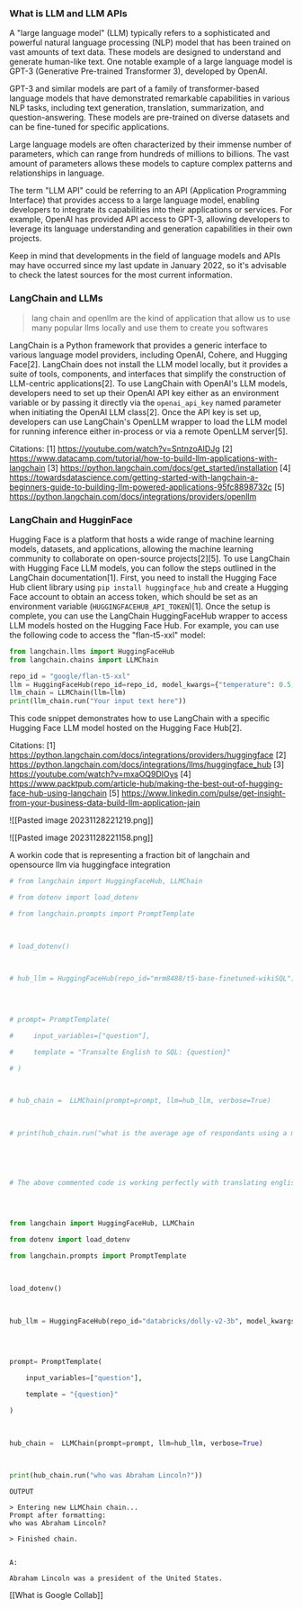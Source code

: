 
### What is LLM and LLM APIs
A "large language model" (LLM) typically refers to a sophisticated and powerful natural language processing (NLP) model that has been trained on vast amounts of text data. These models are designed to understand and generate human-like text. One notable example of a large language model is GPT-3 (Generative Pre-trained Transformer 3), developed by OpenAI.

GPT-3 and similar models are part of a family of transformer-based language models that have demonstrated remarkable capabilities in various NLP tasks, including text generation, translation, summarization, and question-answering. These models are pre-trained on diverse datasets and can be fine-tuned for specific applications.

Large language models are often characterized by their immense number of parameters, which can range from hundreds of millions to billions. The vast amount of parameters allows these models to capture complex patterns and relationships in language.

The term "LLM API" could be referring to an API (Application Programming Interface) that provides access to a large language model, enabling developers to integrate its capabilities into their applications or services. For example, OpenAI has provided API access to GPT-3, allowing developers to leverage its language understanding and generation capabilities in their own projects.

Keep in mind that developments in the field of language models and APIs may have occurred since my last update in January 2022, so it's advisable to check the latest sources for the most current information.

### LangChain and LLMs

> lang chain and openllm are the kind of application that allow us to use many popular llms locally and use them to create you softwares
>

LangChain is a Python framework that provides a generic interface to various language model providers, including OpenAI, Cohere, and Hugging Face[2]. LangChain does not install the LLM model locally, but it provides a suite of tools, components, and interfaces that simplify the construction of LLM-centric applications[2]. To use LangChain with OpenAI's LLM models, developers need to set up their OpenAI API key either as an environment variable or by passing it directly via the `openai_api_key` named parameter when initiating the OpenAI LLM class[2]. Once the API key is set up, developers can use LangChain's OpenLLM wrapper to load the LLM model for running inference either in-process or via a remote OpenLLM server[5].

Citations:
[1] https://youtube.com/watch?v=SntnzoAIDJg
[2] https://www.datacamp.com/tutorial/how-to-build-llm-applications-with-langchain
[3] https://python.langchain.com/docs/get_started/installation
[4] https://towardsdatascience.com/getting-started-with-langchain-a-beginners-guide-to-building-llm-powered-applications-95fc8898732c
[5] https://python.langchain.com/docs/integrations/providers/openllm

### LangChain and HugginFace

Hugging Face is a platform that hosts a wide range of machine learning models, datasets, and applications, allowing the machine learning community to collaborate on open-source projects[2][5]. To use LangChain with Hugging Face LLM models, you can follow the steps outlined in the LangChain documentation[1]. First, you need to install the Hugging Face Hub client library using `pip install huggingface_hub` and create a Hugging Face account to obtain an access token, which should be set as an environment variable (`HUGGINGFACEHUB_API_TOKEN`)[1]. Once the setup is complete, you can use the LangChain HuggingFaceHub wrapper to access LLM models hosted on the Hugging Face Hub. For example, you can use the following code to access the "flan-t5-xxl" model:

```python
from langchain.llms import HuggingFaceHub
from langchain.chains import LLMChain

repo_id = "google/flan-t5-xxl"
llm = HuggingFaceHub(repo_id=repo_id, model_kwargs={"temperature": 0.5, "max_length": 64})
llm_chain = LLMChain(llm=llm)
print(llm_chain.run("Your input text here"))
```

This code snippet demonstrates how to use LangChain with a specific Hugging Face LLM model hosted on the Hugging Face Hub[2].

Citations:
[1] https://python.langchain.com/docs/integrations/providers/huggingface
[2] https://python.langchain.com/docs/integrations/llms/huggingface_hub
[3] https://youtube.com/watch?v=mxaOQ9DlOys
[4] https://www.packtpub.com/article-hub/making-the-best-out-of-hugging-face-hub-using-langchain
[5] https://www.linkedin.com/pulse/get-insight-from-your-business-data-build-llm-application-jain

![[Pasted image 20231128221219.png]]

![[Pasted image 20231128221158.png]]

A workin code that is representing a fraction bit of langchain and opensource llm via huggingface integration

```python
# from langchain import HuggingFaceHub, LLMChain

# from dotenv import load_dotenv

# from langchain.prompts import PromptTemplate

  

# load_dotenv()

  

# hub_llm = HuggingFaceHub(repo_id="mrm8488/t5-base-finetuned-wikiSQL")

  
  

# prompt= PromptTemplate(

#     input_variables=["question"],

#     template = "Transalte English to SQL: {question}"

# )

  

# hub_chain =  LLMChain(prompt=prompt, llm=hub_llm, verbose=True)

  

# print(hub_chain.run("what is the average age of respondants using a mobile device?"))

  
  
  

# The above commented code is working perfectly with translating english to sql model i am grabbing huggin face key from .env and then loading it with llm chain

  
  

from langchain import HuggingFaceHub, LLMChain

from dotenv import load_dotenv

from langchain.prompts import PromptTemplate

  

load_dotenv()

  

hub_llm = HuggingFaceHub(repo_id="databricks/dolly-v2-3b", model_kwargs={"temperature": 0, "max_length": 500})

  
  

prompt= PromptTemplate(

    input_variables=["question"],

    template = "{question}"

)

  

hub_chain =  LLMChain(prompt=prompt, llm=hub_llm, verbose=True)

  

print(hub_chain.run("who was Abraham Lincoln?"))
```

```
OUTPUT

> Entering new LLMChain chain...
Prompt after formatting:
who was Abraham Lincoln?

> Finished chain.


A:

Abraham Lincoln was a president of the United States.
```

[[What is Google Collab]]